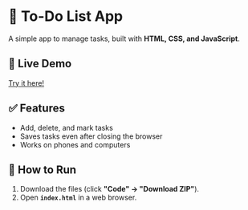 # 📝 To-Do List App  

A simple app to manage tasks, built with **HTML, CSS, and JavaScript**.  

## 🔗 Live Demo  
[Try it here!](https://bhavik127.github.io/todo_list)  

## ✅ Features  
- Add, delete, and mark tasks  
- Saves tasks even after closing the browser  
- Works on phones and computers  

## 🚀 How to Run  
1. Download the files (click **"Code" → "Download ZIP"**).  
2. Open **`index.html`** in a web browser.  

